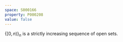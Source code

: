 ```yaml
---
space: S000166
property: P000208
value: false
---
```


$\{[0,n)\}_n$ is a strictly increasing sequence of open sets.
